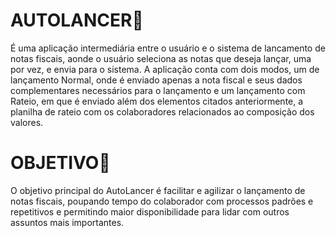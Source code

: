 # AUTOLANCER🚀
É uma aplicação intermediária entre o usuário e o sistema de lancamento de notas fiscais, aonde o usuário seleciona as notas que deseja lançar, uma por vez, e envia para o sistema. A aplicação conta com dois modos, um de lançamento Normal, onde é enviado apenas a nota fiscal e seus dados complementares necessários para o lançamento e um lançamento com Rateio, em que é enviado além dos elementos citados anteriormente, a planilha de rateio com os colaboradores relacionados ao composição dos valores.

# OBJETIVO🎯
O objetivo principal do AutoLancer é facilitar e agilizar o lançamento de notas fiscais, poupando tempo do colaborador com processos padrões e repetitivos e permitindo maior disponibilidade para lidar com outros assuntos mais importantes.

